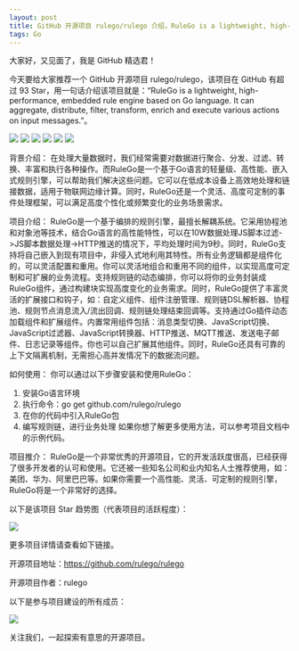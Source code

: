 ```yaml
---
layout: post
title: GitHub 开源项目 rulego/rulego 介绍，RuleGo is a lightweight, high-performance, embedded rule engine based on Go language.  It can aggregate, distribute, filter, transform, enrich and execute various actions on input messages.
tags: Go
---
```


大家好，又见面了，我是 GitHub 精选君！

今天要给大家推荐一个 GitHub 开源项目 rulego/rulego，该项目在 GitHub 有超过 93 Star，用一句话介绍该项目就是：“RuleGo is a lightweight, high-performance, embedded rule engine based on Go language.  It can aggregate, distribute, filter, transform, enrich and execute various actions on input messages.”。


![](https://raw.githubusercontent.com/rulego/rulego/master/doc/imgs/logo.png)
![](https://raw.githubusercontent.com/rulego/rulego/master/doc/imgs/rulechain/img_1.png)
![](https://raw.githubusercontent.com/rulego/rulego/master/doc/imgs/rulechain/img_1.png)
![](https://raw.githubusercontent.com/rulego/rulego/master/doc/imgs/rulechain/img_2.png)
![](https://raw.githubusercontent.com/rulego/rulego/master/doc/imgs/rulechain/img_3.png)
![](https://raw.githubusercontent.com/rulego/rulego/master/doc/imgs/rulechain/img_4.png)







背景介绍：
在处理大量数据时，我们经常需要对数据进行聚合、分发、过滤、转换、丰富和执行各种操作。而RuleGo是一个基于Go语言的轻量级、高性能、嵌入式规则引擎，可以帮助我们解决这些问题。它可以在低成本设备上高效地处理和链接数据，适用于物联网边缘计算。同时，RuleGo还是一个灵活、高度可定制的事件处理框架，可以满足高度个性化或频繁变化的业务场景需求。

项目介绍：
RuleGo是一个基于编排的规则引擎，最擅长解耦系统。它采用协程池和对象池等技术，结合Go语言的高性能特性，可以在10W数据处理JS脚本过滤->JS脚本数据处理->HTTP推送的情况下，平均处理时间为9秒。同时，RuleGo支持将自己嵌入到现有项目中，非侵入式地利用其特性。所有业务逻辑都是组件化的，可以灵活配置和重用。你可以灵活地组合和重用不同的组件，以实现高度可定制和可扩展的业务流程。支持规则链的动态编排，你可以将你的业务封装成RuleGo组件，通过构建块实现高度变化的业务需求。同时，RuleGo提供了丰富灵活的扩展接口和钩子，如：自定义组件、组件注册管理、规则链DSL解析器、协程池、规则节点消息流入/流出回调、规则链处理结束回调等。支持通过Go插件动态加载组件和扩展组件。内置常用组件包括：消息类型切换、JavaScript切换、JavaScript过滤器、JavaScript转换器、HTTP推送、MQTT推送、发送电子邮件、日志记录等组件。你也可以自己扩展其他组件。同时，RuleGo还具有可靠的上下文隔离机制，无需担心高并发情况下的数据流问题。

如何使用：
你可以通过以下步骤安装和使用RuleGo：
1. 安装Go语言环境
2. 执行命令：go get github.com/rulego/rulego
3. 在你的代码中引入RuleGo包
4. 编写规则链，进行业务处理
如果你想了解更多使用方法，可以参考项目文档中的示例代码。

项目推介：
RuleGo是一个非常优秀的开源项目，它的开发活跃度很高，已经获得了很多开发者的认可和使用。它还被一些知名公司和业内知名人士推荐使用，如：美团、华为、阿里巴巴等。如果你需要一个高性能、灵活、可定制的规则引擎，RuleGo将是一个非常好的选择。





以下是该项目 Star 趋势图（代表项目的活跃程度）：

![](https://api.star-history.com/svg?repos=rulego/rulego&type=Timeline)

更多项目详情请查看如下链接。

开源项目地址：https://github.com/rulego/rulego 

开源项目作者：rulego

以下是参与项目建设的所有成员：

![](https://contrib.rocks/image?repo=rulego/rulego)

关注我们，一起探索有意思的开源项目。

